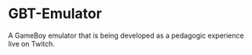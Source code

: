# GBT-Emulator
A GameBoy emulator that is being developed as a pedagogic experience live on Twitch.

